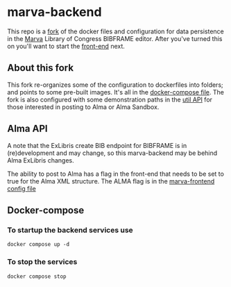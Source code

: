 # marva-backend
This repo is a [fork](https://github.com/lcnetdev/marva-backend) of the docker files and configuration for data persistence in the [Marva](https://bibframe.org/) Library of Congress BIBFRAME editor. After you've turned this on you'll want to start the [front-end](https://github.com/jimfhahn/marva-frontend/) next.

## About this fork
This fork re-organizes some of the configuration to dockerfiles into folders; and points to some pre-built images. It's all in the [docker-compose file](https://github.com/jimfhahn/marva-backend/blob/master/docker-compose.yml).
The fork is also configured with some demonstration paths in the [util API](https://github.com/jimfhahn/marva-backend/blob/master/util-service/server.js) for those interested in posting to Alma or Alma Sandbox. 
## Alma API
A note that the ExLibris create BIB endpoint for BIBFRAME is in (re)development and may change, so this marva-backend may be behind Alma ExLibris changes.

The ability to post to Alma has a flag in the front-end that needs to be set to true for the Alma XML structure. The ALMA flag is in the [marva-frontend config file](https://github.com/jimfhahn/marva-frontend/blob/master/src/lib/config.js#L106)


## Docker-compose

### To startup the backend services use 
`docker compose up -d`

### To stop the services 
`docker compose stop`
